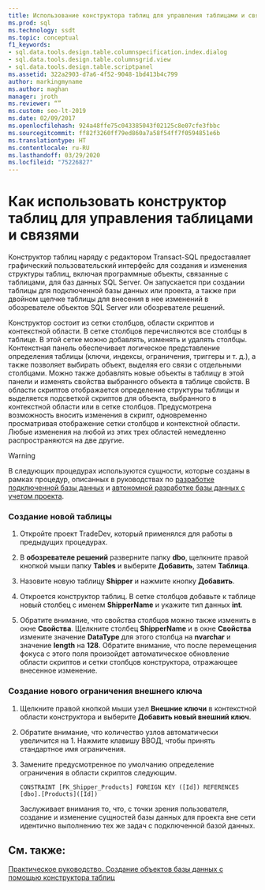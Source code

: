 ```yaml
---
title: Использование конструктора таблиц для управления таблицами и связями
ms.prod: sql
ms.technology: ssdt
ms.topic: conceptual
f1_keywords:
- sql.data.tools.design.table.columnspecification.index.dialog
- sql.data.tools.design.table.columnsgrid.view
- sql.data.tools.design.table.scriptpanel
ms.assetid: 322a2903-d7a6-4f52-9048-1bd413b4c799
author: markingmyname
ms.author: maghan
manager: jroth
ms.reviewer: “”
ms.custom: seo-lt-2019
ms.date: 02/09/2017
ms.openlocfilehash: 924a48ffe75c043385043f02125c8e07cfe3fbbc
ms.sourcegitcommit: ff82f3260ff79ed860a7a58f54ff7f0594851e6b
ms.translationtype: HT
ms.contentlocale: ru-RU
ms.lasthandoff: 03/29/2020
ms.locfileid: "75226827"
---
```

# <a name="how-to-use-the-table-designer-to-manage-tables-and-relationships"></a>Как использовать конструктор таблиц для управления таблицами и связями

Конструктор таблиц наряду с редактором Transact\-SQL предоставляет графический пользовательский интерфейс для создания и изменения структуры таблиц, включая программные объекты, связанные с таблицами, для баз данных SQL Server.  Он запускается при создании таблицы для подключенной базы данных или проекта, а также при двойном щелчке таблицы для внесения в нее изменений в обозревателе объектов SQL Server или обозревателе решений.  
  
Конструктор состоит из сетки столбцов, области скриптов и контекстной области. В сетке столбцов перечисляются все столбцы в таблице. В этой сетке можно добавлять, изменять и удалять столбцы.  Контекстная панель обеспечивает логическое представление определения таблицы (ключи, индексы, ограничения, триггеры и т. д.), а также позволяет выбирать объект, выделяя его связи с отдельными столбцами. Можно также добавлять новые объекты в таблицу в этой панели и изменять свойства выбранного объекта в таблице свойств. В области скриптов отображается определение структуры таблицы и выделяется подсветкой скриптов для объекта, выбранного в контекстной области или в сетке столбцов. Предусмотрена возможность вносить изменения в скрипт, одновременно просматривая отображение сетки столбцов и контекстной области. Любые изменения на любой из этих трех областей немедленно распространяются на две другие.  
  
> [!WARNING]  
> В следующих процедурах используются сущности, которые созданы в рамках процедур, описанных в руководствах по [разработке подключенной базы данных](../ssdt/connected-database-development.md) и [автономной разработке базы данных с учетом проекта](../ssdt/project-oriented-offline-database-development.md).  
  
### <a name="to-create-a-new-table"></a>Создание новой таблицы  
  
1.  Откройте проект TradeDev, который применялся для работы в предыдущих процедурах.  
  
2.  В **обозревателе решений** разверните папку **dbo**, щелкните правой кнопкой мыши папку **Tables** и выберите **Добавить**, затем **Таблица**.  
  
3.  Назовите новую таблицу **Shipper** и нажмите кнопку **Добавить**.  
  
4.  Откроется конструктор таблиц. В сетке столбцов добавьте к таблице новый столбец с именем **ShipperName** и укажите тип данных **int**.  
  
5.  Обратите внимание, что свойства столбцов можно также изменить в окне **Свойства**. Щелкните столбец **ShipperName** и в окне **Свойства** измените значение **DataType** для этого столбца на **nvarchar** и значение **length** на **128**. Обратите внимание, что после перемещения фокуса с этого поля произойдет автоматическое обновление области скриптов и сетки столбцов конструктора, отражающее внесенное изменение.  
  
### <a name="to-create-a-new-foreign-key-constraint"></a>Создание нового ограничения внешнего ключа  
  
1.  Щелкните правой кнопкой мыши узел **Внешние ключи** в контекстной области конструктора и выберите **Добавить новый внешний ключ**.  
  
2.  Обратите внимание, что количество узлов автоматически увеличится на 1. Нажмите клавишу ВВОД, чтобы принять стандартное имя ограничения.  
  
3.  Замените предусмотренное по умолчанию определение ограничения в области скриптов следующим.  
  
    ```  
    CONSTRAINT [FK_Shipper_Products] FOREIGN KEY ([Id]) REFERENCES [dbo].[Products]([Id])  
    ```  
  
    Заслуживает внимания то, что, с точки зрения пользователя, создание и изменение сущностей базы данных для проекта вне сети идентично выполнению тех же задач с подключенной базой данных.  
  
## <a name="see-also"></a>См. также:  
[Практическое руководство. Создание объектов базы данных с помощью конструктора таблиц](../ssdt/how-to-create-database-objects-using-table-designer.md)  
  
